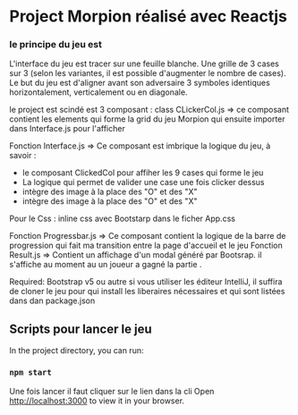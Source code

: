 

<h1>Project Morpion réalisé avec Reactjs </h1>
<h3> le principe du jeu est </h3>
<p>
L'interface du jeu est  tracer sur une feuille blanche. Une grille de 3 cases sur 3 (selon les variantes, il est possible d'augmenter le nombre de cases). Le but du jeu est d'aligner avant son adversaire 3 symboles identiques horizontalement, verticalement ou en diagonale.
</p>
le project est scindé est 3 composant :
class CLickerCol.js =>  ce composant contient les elements qui forme la grid du jeu Morpion  qui ensuite importer dans Interface.js pour l'afficher

Fonction Interface.js => Ce composant est imbrique la logique du jeu, à savoir :
<ul>
<li>le composant ClickedCol pour affiher les 9 cases qui forme le jeu</li>
<li> La logique qui permet de valider une case une fois clicker dessus </li>
<li> intègre des image à la place des "O" et des "X"</li>
<li> intègre des image à la place des "O" et des "X"</li>
</ul>

Pour le Css :
 inline css avec Bootstarp 
 dans le ficher App.css

Fonction Progressbar.js => Ce composant contient la logique de la barre de progression  qui fait ma transition entre la page d'accueil et le jeu
Fonction Result.js => Contient  un affichage d'un modal généré par Bootsrap. il s'affiche au moment au un joueur a gagné la partie .
 
 Required:
  Bootstrap v5 ou autre 
  si vous utiliser les éditeur IntelliJ, il suffira  de cloner le jeu pour qui install les liberaires nécessaires et qui sont listées dans dan package.json

## Scripts pour lancer le jeu

In the project directory, you can run:

### `npm start`

Une fois lancer il faut cliquer sur le lien dans la cli 
              Open [http://localhost:3000](http://localhost:3000) to view it in your browser.





